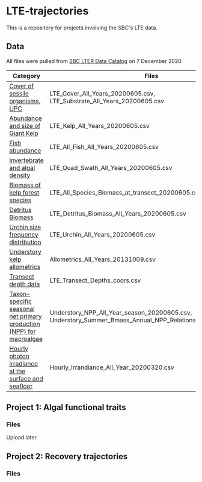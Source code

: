 # LTE-trajectories

This is a repository for projects involving the SBC's LTE data.

## Data

All files were pulled from [SBC LTER Data Catalog](https://sbclter.msi.ucsb.edu/data/catalog/) on 7 December 2020.

| Category | Files | Description | 
| -------- | ----- | ----------- | 
| [Cover of sessile organisms, UPC](https://doi.org/10.6073/pasta/9ef0a3d317f6553e1600a0e5af016e43) | LTE_Cover_All_Years_20200605.csv, LTE_Substrate_All_Years_20200605.csv | description here | 
| [Abundance and size of Giant Kelp]() | LTE_Kelp_All_Years_20200605.csv | description here |
| [Fish abundance]() | LTE_All_Fish_All_Years_20200605.csv | description here |
| [Invertebrate and algal density]() | LTE_Quad_Swath_All_Years_20200605.csv | description here |
| [Biomass of kelp forest species]() | LTE_All_Species_Biomass_at_transect_20200605.csv | description here |
| [Detritus Biomass]() | LTE_Detritus_Biomass_All_Years_20200605.csv | description here |
| [Urchin size frequency distribution]() | LTE_Urchin_All_Years_20200605.csv | description here |
| [Understory kelp allometrics]() | Allometrics_All_Years_20131009.csv | description here |
| [Transect depth data]() | LTE_Transect_Depths_coors.csv | description here |
| [Taxon-specific seasonal net primary production (NPP) for macroalgae]() | Understory_NPP_All_Year_season_20200605.csv, Understory_Summer_Bmass_Annual_NPP_Relationships_20191122.csv | description here |
| [Hourly photon irradiance at the surface and seafloor]() | Hourly_Irrandiance_All_Year_20200320.csv | description here |


## Project 1: Algal functional traits

### Files

Upload later.

## Project 2: Recovery trajectories

### Files



